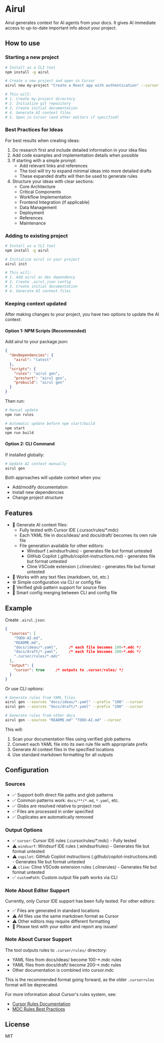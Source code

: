 # Airul

Airul generates context for AI agents from your docs. It gives AI immediate access to up-to-date important info about your project.

## How to use

### Starting a new project

```bash
# Install as a CLI tool
npm install -g airul

# Create a new project and open in Cursor
airul new my-project "Create a React app with authentication" --cursor

# This will:
# 1. Create my-project directory
# 2. Initialize git repository
# 3. Create initial documentation
# 4. Generate AI context files
# 5. Open in Cursor (and other editors if specified)
```

### Best Practices for Ideas

For best results when creating ideas:

1. Do research first and include detailed information in your idea files
2. Add code examples and implementation details when possible
3. If starting with a simple prompt:
   - Add relevant links and references
   - The tool will try to expand minimal ideas into more detailed drafts
   - These expanded drafts will then be used to generate rules
4. Structure your ideas with clear sections:
   - Core Architecture
   - Critical Components
   - Workflow Implementation
   - Frontend Integration (if applicable)
   - Data Management
   - Deployment
   - References
   - Maintenance

### Adding to existing project

```bash
# Install as a CLI tool
npm install -g airul

# Initialize airul in your project
airul init 

# This will:
# 1. Add airul as dev dependency
# 2. Create .airul.json config
# 3. Create initial documentation
# 4. Generate AI context files
```

### Keeping context updated

After making changes to your project, you have two options to update the AI context:

#### Option 1: NPM Scripts (Recommended)
Add airul to your package.json:
```json
{
  "devDependencies": {
    "airul": "latest"
  },
  "scripts": {
    "rules": "airul gen",
    "prestart": "airul gen",
    "prebuild": "airul gen"
  }
}
```

Then run:
```bash
# Manual update
npm run rules

# Automatic update before npm start/build
npm start
npm run build
```

#### Option 2: CLI Command
If installed globally:
```bash
# Update AI context manually
airul gen
```

Both approaches will update context when you:
- Add/modify documentation
- Install new dependencies
- Change project structure

## Features

- 🎯 Generate AI context files:
  - Fully tested with Cursor IDE (.cursor/rules/*.mdc)
  - Each YAML file in docs/ideas/ and docs/draft/ becomes its own rule file
  - File generation available for other editors:
    - Windsurf (.windsurfrules) - generates file but format untested
    - GitHub Copilot (.github/copilot-instructions.md) - generates file but format untested
    - Cline VSCode extension (.clinerules) - generates file but format untested
- 📝 Works with any text files (markdown, txt, etc.)
- ⚙️ Simple configuration via CLI or config file
- 🌟 Verified glob pattern support for source files
- 🔄 Smart config merging between CLI and config file

## Example

Create `.airul.json`:
```json
{
  "sources": [
    "TODO-AI.md",
    "README.md",
    "docs/ideas/*.yaml",     /* each file becomes 100-*.mdc */
    "docs/draft/*.yaml",     /* each file becomes 200-*.mdc */
    ".cursor/rules/*.mdc"
  ],
  "output": {
    "cursor": true     /* outputs to .cursor/rules/ */
  }
}
```

Or use CLI options:
```bash
# Generate rules from YAML files
airul gen --sources "docs/ideas/*.yaml" --prefix "100" --cursor
airul gen --sources "docs/draft/*.yaml" --prefix "200" --cursor

# Generate rules from other docs
airul gen --sources "README.md" "TODO-AI.md" --cursor
```

This will:
1. Scan your documentation files using verified glob patterns
2. Convert each YAML file into its own rule file with appropriate prefix
3. Generate AI context files in the specified locations
4. Use standard markdown formatting for all outputs

## Configuration

### Sources
- ✅ Support both direct file paths and glob patterns
- ✅ Common patterns work: `docs/**/*.md`, `*.yaml`, etc.
- ✅ Globs are resolved relative to project root
- ✅ Files are processed in order specified
- ✅ Duplicates are automatically removed

### Output Options
- ✅ `cursor`: Cursor IDE rules (.cursor/rules/*.mdc) - Fully tested
- ⚠️ `windsurf`: Windsurf IDE rules (.windsurfrules) - Generates file but format untested
- ⚠️ `copilot`: GitHub Copilot instructions (.github/copilot-instructions.md) - Generates file but format untested
- ⚠️ `cline`: Cline VSCode extension rules (.clinerules) - Generates file but format untested
- ✅ `customPath`: Custom output file path works via CLI

### Note About Editor Support
Currently, only Cursor IDE support has been fully tested. For other editors:
- ✅ Files are generated in standard locations
- ⚠️ All files use the same markdown format as Cursor
- ⚠️ Other editors may require different formatting
- 🔄 Please test with your editor and report any issues!

### Note About Cursor Support
The tool outputs rules to `.cursor/rules/` directory:
- YAML files from docs/ideas/ become 100-*.mdc rules
- YAML files from docs/draft/ become 200-*.mdc rules
- Other documentation is combined into cursor.mdc

This is the recommended format going forward, as the older `.cursorrules` format will be deprecated.

For more information about Cursor's rules system, see:
- [Cursor Rules Documentation](https://docs.cursor.com/context/rules-for-ai#project-rules-recommended)
- [MDC Rules Best Practices](https://forum.cursor.com/t/my-best-practices-for-mdc-rules-and-troubleshooting/50526)

## License

MIT
